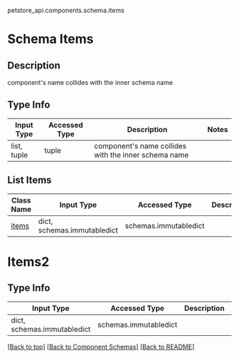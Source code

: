 petstore_api.components.schema.items
# Schema Items

## Description
component&#x27;s name collides with the inner schema name

## Type Info
Input Type | Accessed Type | Description | Notes
------------ | ------------- | ------------- | -------------
list, tuple | tuple | component&#x27;s name collides with the inner schema name |

## List Items
Class Name | Input Type | Accessed Type | Description | Notes
------------- | ------------- | ------------- | ------------- | -------------
[items](#items2) | dict, schemas.immutabledict | schemas.immutabledict |  |

# Items2

## Type Info
Input Type | Accessed Type | Description | Notes
------------ | ------------- | ------------- | -------------
dict, schemas.immutabledict | schemas.immutabledict |  |

[[Back to top]](#top) [[Back to Component Schemas]](../../../README.md#Component-Schemas) [[Back to README]](../../../README.md)
